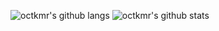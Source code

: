 ![octkmr's github langs](https://github-readme-stats.vercel.app/api/top-langs/?username=octkmr)
![octkmr's github stats](https://bad-apple-github-readme.vercel.app/api?show_bg=1&username=octkmr)
